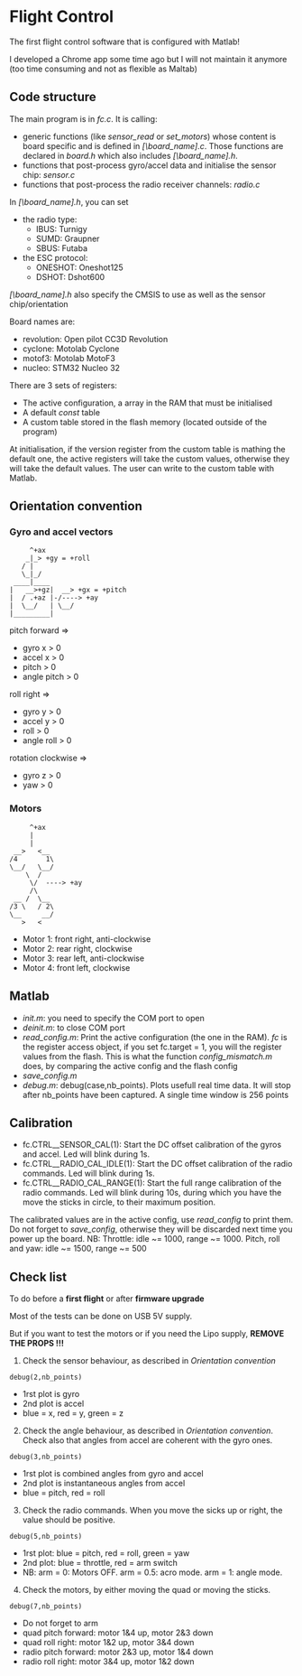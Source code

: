 # Flight Control

The first flight control software that is configured with Matlab!

I developed a Chrome app some time ago but I will not maintain it anymore (too time consuming and not as flexible as Maltab)

## Code structure

The main program is in *fc.c*. It is calling:
- generic functions (like *sensor_read* or *set_motors*) whose content is board specific and is defined in *[\board_name].c*.
Those functions are declared in *board.h* which also includes *[\board_name].h*.
- functions that post-process gyro/accel data and initialise the sensor chip: *sensor.c*
- functions that post-process the radio receiver channels: *radio.c*

In *[\board_name].h*, you can set
- the radio type:
	- IBUS: Turnigy
	- SUMD: Graupner
	- SBUS: Futaba
- the ESC protocol:
	- ONESHOT: Oneshot125
	- DSHOT: Dshot600

*[\board_name].h* also specify the CMSIS to use as well as the sensor chip/orientation

Board names are:
- revolution: Open pilot CC3D Revolution
- cyclone: Motolab Cyclone
- motof3: Motolab MotoF3
- nucleo: STM32 Nucleo 32

There are 3 sets of registers:
- The active configuration, a array in the RAM that must be initialised
- A default *const* table
- A custom table stored in the flash memory (located outside of the program)

At initialisation, if the version register from the custom table is mathing the default one, the active registers will take the custom values, otherwise they will take the default values.
The user can write to the custom table with Matlab.

## Orientation convention

### Gyro and accel vectors
```
     ^+ax
    _|_> +gy = +roll
   / |
   \_|_/
 ____|____
|   __>+gz|  __> +gx = +pitch
|  / .+az |-/----> +ay
|  \__/   | \__/
|_________|
```
pitch forward => 
- gyro x > 0
- accel x > 0
- pitch > 0
- angle pitch > 0

roll right =>
- gyro y > 0
- accel y > 0
- roll > 0
- angle roll > 0

rotation clockwise => 
- gyro z > 0
- yaw > 0

### Motors
```
     ^+ax
     |
     |
 __>   <__
/4       1\
\__/   \__/
    \  /
     \/  ----> +ay
     /\
 __ /  \__
/3 \   / 2\
\__     __/
   >   <
```
- Motor 1: front right, anti-clockwise
- Motor 2: rear right, clockwise
- Motor 3: rear left, anti-clockwise
- Motor 4: front left, clockwise

## Matlab

- *init.m*: you need to specify the COM port to open
- *deinit.m*: to close COM port
- *read_config.m*: Print the active configuration (the one in the RAM).
*fc* is the register access object, if you set fc.target = 1, you will the register values from the flash.
This is what the function *config_mismatch.m* does, by comparing the active config and the flash config
- *save_config.m*
- *debug.m*: debug(case,nb_points). Plots usefull real time data. It will stop after nb_points have been captured. A single time window is 256 points

## Calibration

- fc.CTRL__SENSOR_CAL(1): Start the DC offset calibration of the gyros and accel. Led will blink during 1s.
- fc.CTRL__RADIO_CAL_IDLE(1): Start the DC offset calibration of the radio commands. Led will blink during 1s.
- fc.CTRL__RADIO_CAL_RANGE(1): Start the full range calibration of the radio commands. Led will blink during 10s, during which you have the move the sticks in circle, to their maximum position.

The calibrated values are in the active config, use *read_config* to print them. Do not forget to *save_config*, otherwise they will be discarded next time you power up the board.
NB: Throttle: idle ~= 1000, range ~= 1000. Pitch, roll and yaw: idle ~= 1500, range ~= 500

## Check list

To do before a **first flight** or after **firmware upgrade**

Most of the tests can be done on USB 5V supply.

But if you want to test the motors or if you need the Lipo supply, **REMOVE THE PROPS !!!**

1. Check the sensor behaviour, as described in *Orientation convention*
```
debug(2,nb_points)
```
- 1rst plot is gyro
- 2nd plot is accel
- blue = x, red = y, green = z
	
2. Check the angle behaviour, as described in *Orientation convention*. Check also that angles from accel are coherent with the gyro ones.
```
debug(3,nb_points)
```
- 1rst plot is combined angles from gyro and accel
- 2nd plot is instantaneous angles from accel
- blue = pitch, red = roll

3. Check the radio commands. When you move the sicks up or right, the value should be positive.
```
debug(5,nb_points)
```
- 1rst plot: blue = pitch, red = roll, green = yaw
- 2nd plot: blue = throttle, red = arm switch
- NB: arm = 0: Motors OFF. arm = 0.5: acro mode. arm = 1: angle mode.

4. Check the motors, by either moving the quad or moving the sticks.
```
debug(7,nb_points)
```
- Do not forget to arm
- quad pitch forward: motor 1&4 up, motor 2&3 down
- quad roll right: motor 1&2 up, motor 3&4 down
- radio pitch forward: motor 2&3 up, motor 1&4 down
- radio roll right: motor 3&4 up, motor 1&2 down
